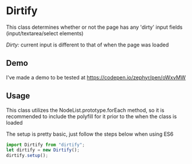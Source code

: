 # Dirtify
This class determines whether or not the page has any 'dirty' input fields (input/textarea/select elements)

*Dirty:* current input is different to that of when the page was loaded

## Demo
I've made a demo to be tested at https://codepen.io/zephyr/pen/oWxvMW

## Usage
This class utilizes the NodeList.prototype.forEach method, so it is recommended to include the polyfill for it prior to the when the class is loaded

The setup is pretty basic, just follow the steps below when using ES6

```javascript
import Dirtify from "dirtify";
let dirtify = new Dirtify();
dirtify.setup();
```
